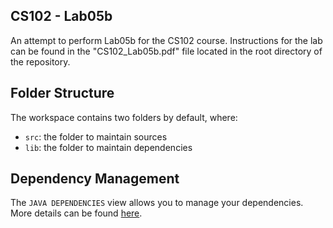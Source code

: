 ## CS102 - Lab05b

An attempt to perform Lab05b for the CS102 course. Instructions for the lab can be found in the "CS102_Lab05b.pdf" file located in the root directory of the repository.

## Folder Structure

The workspace contains two folders by default, where:

- `src`: the folder to maintain sources
- `lib`: the folder to maintain dependencies

## Dependency Management

The `JAVA DEPENDENCIES` view allows you to manage your dependencies. More details can be found [here](https://github.com/microsoft/vscode-java-pack/blob/master/release-notes/v0.9.0.md#work-with-jar-files-directly).